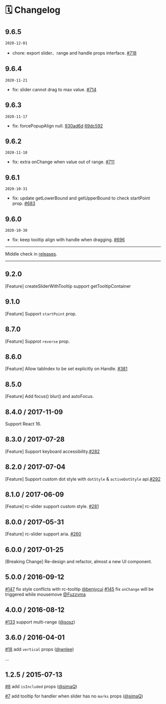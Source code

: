 # 🗓 Changelog

## 9.6.5

`2020-12-01`

- chore: export slider、range and handle props interface. [#718](https://github.com/react-component/slider/pull/718)

## 9.6.4

`2020-11-21`

- fix: slider cannot drag to max value. [#714](https://github.com/react-component/slider/pull/714)

## 9.6.3

`2020-11-17`

- fix: forcePopupAlign null. [930ad6d](https://github.com/react-component/slider/commit/930ad6d117850505775956f26e025487073615dc) [69dc592](https://github.com/react-component/slider/commit/69dc59270ca46ae2d3c4b5aa073d2bc75dfc5b16)

## 9.6.2

`2020-11-10`

- fix: extra onChange when value out of range. [#711](https://github.com/react-component/slider/pull/711)

## 9.6.1

`2020-10-31`

- fix: update getLowerBound and getUpperBound to check startPoint prop. [#683](https://github.com/react-component/slider/pull/683)

## 9.6.0

`2020-10-30`

- fix: keep tooltip align with handle when dragging. [#696](https://github.com/react-component/slider/pull/696)

---

Middle check in [releases](https://github.com/react-component/slider/releases).

---

## 9.2.0

[Feature] createSliderWithTooltip support getTooltipContainer

## 9.1.0

[Feature] Support `startPoint` prop.

## 8.7.0

[Feature] Supprot `reverse` prop.

## 8.6.0

[Feature] Allow tabIndex to be set explicitly on Handle. [#381](https://github.com/react-component/slider/pull/381)

## 8.5.0

[Feature] Add focus() blur() and autoFocus.

## 8.4.0 / 2017-11-09

Support React 16.

## 8.3.0 / 2017-07-28

[Feature] Support keyboard accessibility.[#282](https://github.com/react-component/slider/pull/282)

## 8.2.0 / 2017-07-04

[Feature] Support custom dot style with `dotStyle` & `activeDotStyle` api.[#292](https://github.com/react-component/slider/pull/292)

## 8.1.0 / 2017-06-09

[Feature] rc-slider support custom style. [#281](https://github.com/react-component/slider/pull/281)

## 8.0.0 / 2017-05-31

[Feature] rc-slider support aria. [#260](https://github.com/react-component/slider/pull/260/)

## 6.0.0 / 2017-01-25

[Breaking Change] Re-design and refactor, almost a new UI component.

## 5.0.0 / 2016-09-12

[#147](https://github.com/react-component/slider/issues/147) fix style conflicts with rc-tooltip [@benjycui](https://github.com/benjycui)
[#145](https://github.com/react-component/slider/pull/145) fix `onChange` will be triggered while mousemove [@Fuzzyma](https://github.com/Fuzzyma)

## 4.0.0 / 2016-08-12

[#133](https://github.com/react-component/slider/pull/133) support multi-range ([@sosz](https://github.com/sosz))

## 3.6.0 / 2016-04-01

[#18](https://github.com/react-component/slider/issues/18) add `vertical` props ([@wnlee](https://github.com/WNLee))

...

## 1.2.5 / 2015-07-13

[#8](https://github.com/react-component/slider/issues/8) add `isIncluded` props   ([@simaQ](https://github.com/simaQ))

[#7](https://github.com/react-component/slider/issues/7) add tooltip for handler when slider has no `marks` props   ([@simaQ](https://github.com/simaQ))
